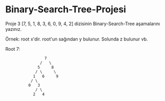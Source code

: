 # Binary-Search-Tree-Projesi

Proje 3
[7, 5, 1, 8, 3, 6, 0, 9, 4, 2] dizisinin Binary-Search-Tree aşamalarını yazınız.

Örnek: root x'dir. root'un sağından y bulunur. Solunda z bulunur vb.

Root 7:

                     7
                   /   \
                  5     8
                 / \     \
                1   6     9
               / \
              0   3
                 / \ 
                2   4
                

